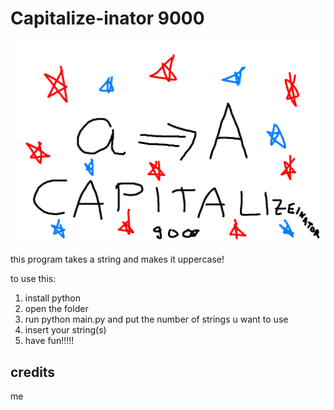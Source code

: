 # Capitalize-inator 9000

![logo](ilovegraphicdesign.png)

this program takes a string and makes it uppercase!

to use this:

1. install python
2. open the folder
3. run python main.py and put the number of strings u want to use
4. insert your string(s)
5. have fun!!!!!

## credits

me
